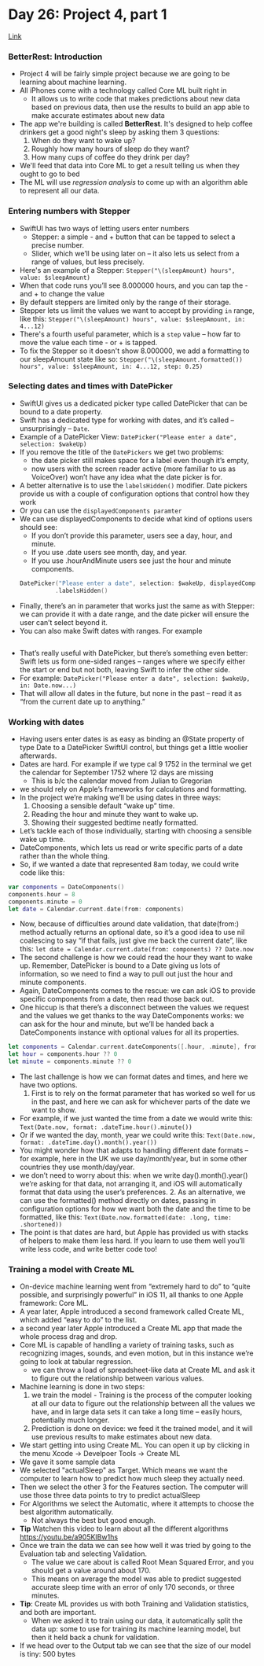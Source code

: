 # Day 26: Project 4, part 1
[Link](https://www.hackingwithswift.com/100/swiftui/26)

### BetterRest: Introduction
* Project 4 will be fairly simple project because we are going to be learning about machine learning.
* All iPhones come with a technology called Core ML built right in
  * It allows us to write code that makes predictions about new data based on previous data, then use the results to build an app able to make accurate estimates about new data
* The app we're building is called **BetterRest**. It's designed to help coffee drinkers get a good night's sleep by asking them 3 questions:
  1. When do they want to wake up?
  2. Roughly how many hours of sleep do they want?
  3. How many cups of coffee do they drink per day?
* We'll feed that data into Core ML to get a result telling us when they ought to go to bed
* The ML will use *regression analysis* to come up with an algorithm able to represent all our data.

### Entering numbers with Stepper
* SwiftUI has two ways of letting users enter numbers
  * Stepper: a simple - and + button that can be tapped to select a precise number.
  * Slider, which we’ll be using later on – it also lets us select from a range of values, but less precisely.
* Here's an example of a Stepper: `Stepper("\(sleepAmount) hours", value: $sleepAmount)`
*   When that code runs you’ll see 8.000000 hours, and you can tap the - and + to change the value
* By default steppers are limited only by the range of their storage. 
* Stepper lets us limit the values we want to accept by providing `in` range, like this: `Stepper("\(sleepAmount) hours", value: $sleepAmount, in: 4...12)`
* There's a fourth useful parameter, which is a `step` value – how far to move the value each time - or + is tapped.
* To fix the Stepper so it doesn't show 8.000000, we add a formatting to our sleepAmount state like so: `Stepper("\(sleepAmount.formatted()) hours", value: $sleepAmount, in: 4...12, step: 0.25)`


### Selecting dates and times with DatePicker
* SwiftUI gives us a dedicated picker type called DatePicker that can be bound to a date property. 
* Swift has a dedicated type for working with dates, and it’s called – unsurprisingly – `Date`.
* Example of a DatePicker View: `DatePicker("Please enter a date", selection: $wakeUp)`
* If you remove the title of the `DatePickers` we get two problems: 
  * the date picker still makes space for a label even though it’s empty,
  * now users with the screen reader active (more familiar to us as VoiceOver) won’t have any idea what the date picker is for.
* A better alternative is to use the `labelsHidden()` modifier. 
Date pickers provide us with a couple of configuration options that control how they work
* Or you can use the `displayedComponents paramter`
* We can use displayedComponents to decide what kind of options users should see:
  * If you don’t provide this parameter, users see a day, hour, and minute.
  * If you use .date users see month, day, and year.
  * If you use .hourAndMinute users see just the hour and minute components.
  ``` swift
  DatePicker("Please enter a date", selection: $wakeUp, displayedComponents: .hourAndMinute)
			.labelsHidden()
  ```
* Finally, there’s an in parameter that works just the same as with Stepper: we can provide it with a date range, and the date picker will ensure the user can’t select beyond it.
* You can also make Swift dates with ranges. For example
``` swift

```
* That’s really useful with DatePicker, but there’s something even better: Swift lets us form one-sided ranges – ranges where we specify either the start or end but not both, leaving Swift to infer the other side.
* For example: `DatePicker("Please enter a date", selection: $wakeUp, in: Date.now...)`
* That will allow all dates in the future, but none in the past – read it as “from the current date up to anything.”

### Working with dates
* Having users enter dates is as easy as binding an @State property of type Date to a DatePicker SwiftUI control, but things get a little woolier afterwards.
* Dates are hard. For example if we type cal 9 1752 in the terminal we get the calendar for September 1752 where 12 days are missing
  * This is b/c the calendar moved from Julian to Gregorian
* we should rely on Apple’s frameworks for calculations and formatting.
* In the project we’re making we’ll be using dates in three ways:
  1. Choosing a sensible default “wake up” time.
  2. Reading the hour and minute they want to wake up.
  3. Showing their suggested bedtime neatly formatted.
* Let’s tackle each of those individually, starting with choosing a sensible wake up time.
* DateComponents, which lets us read or write specific parts of a date rather than the whole thing.
* So, if we wanted a date that represented 8am today, we could write code like this:
``` swift
var components = DateComponents()
components.hour = 8
components.minute = 0
let date = Calendar.current.date(from: components)
```
* Now, because of difficulties around date validation, that date(from:) method actually returns an optional date, so it’s a good idea to use nil coalescing to say “if that fails, just give me back the current date”, like this: `let date = Calendar.current.date(from: components) ?? Date.now`
* The second challenge is how we could read the hour they want to wake up. Remember, DatePicker is bound to a Date giving us lots of information, so we need to find a way to pull out just the hour and minute components.
* Again, DateComponents comes to the rescue: we can ask iOS to provide specific components from a date, then read those back out.
* One hiccup is that there’s a disconnect between the values we request and the values we get thanks to the way DateComponents works: we can ask for the hour and minute, but we’ll be handed back a DateComponents instance with optional values for all its properties.
``` swift
let components = Calendar.current.dateComponents([.hour, .minute], from: someDate)
let hour = components.hour ?? 0
let minute = components.minute ?? 0
```
* The last challenge is how we can format dates and times, and here we have two options.
  1. First is to rely on the format parameter that has worked so well for us in the past, and here we can ask for whichever parts of the date we want to show.
* For example, if we just wanted the time from a date we would write this: `Text(Date.now, format: .dateTime.hour().minute())`
* Or if we wanted the day, month, year we could write this: `Text(Date.now, format: .dateTime.day().month().year())`
* You might wonder how that adapts to handling different date formats – for example, here in the UK we use day/month/year, but in some other countries they use month/day/year. 
* we don’t need to worry about this: when we write day().month().year() we’re asking for that data, not arranging it, and iOS will automatically format that data using the user’s preferences.
  2. As an alternative, we can use the formatted() method directly on dates, passing in configuration options for how we want both the date and the time to be formatted, like this: `Text(Date.now.formatted(date: .long, time: .shortened))`
* The point is that dates are hard, but Apple has provided us with stacks of helpers to make them less hard. If you learn to use them well you’ll write less code, and write better code too!

### Training a model with Create ML
* On-device machine learning went from “extremely hard to do” to “quite possible, and surprisingly powerful” in iOS 11, all thanks to one Apple framework: Core ML.
* A year later, Apple introduced a second framework called Create ML, which added “easy to do” to the list.
* a second year later Apple introduced a Create ML app that made the whole process drag and drop.
* Core ML is capable of handling a variety of training tasks, such as recognizing images, sounds, and even motion, but in this instance we’re going to look at tabular regression.
  * we can throw a load of spreadsheet-like data at Create ML and ask it to figure out the relationship between various values.
* Machine learning is done in two steps: 
  1. we train the model - Training is the process of the computer looking at all our data to figure out the relationship between all the values we have, and in large data sets it can take a long time – easily hours, potentially much longer.
  2. Prediction is done on device: we feed it the trained model, and it will use previous results to make estimates about new data.
* We start getting into using Create ML. You can open it up by clicking in the menu Xcode -> Develpoer Tools -> Create ML
* We gave it some sample data
* We selected "actualSleep" as Target. Which means we want the computer to learn how to predict how much sleep they actually need.
* Then we select the other 3 for the Features section. The computer will use those three data points to try to predict actualSleep
* For Algorithms we select the Automatic, where it attempts to choose the best algorithm automatically.
  * Not always the best but good enough. 
* **Tip** Watchen this video to learn about all the different algorithms https://youtu.be/a905KIBw1hs
* Once we train the data we can see how well it was tried by going to the Evaluation tab and selecting Validation. 
  * The value we care about is called Root Mean Squared Error, and you should get a value around about 170.
  * This means on average the model was able to predict suggested accurate sleep time with an error of only 170 seconds, or three minutes.
* **Tip**: Create ML provides us with both Training and Validation statistics, and both are important.
  * When we asked it to train using our data, it automatically split the data up: some to use for training its machine learning model, but then it held back a chunk for validation. 
* If we head over to the Output tab we can see that the size of our model is tiny: 500 bytes